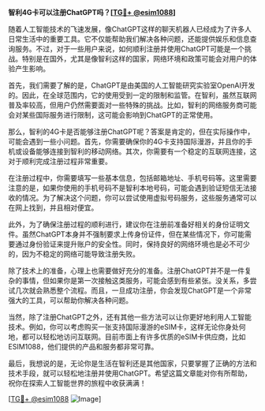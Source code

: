 **智利4G卡可以注册ChatGPT吗？[[TG💪+ @esim1088](https://t.me/s/esim1088)]**

随着人工智能技术的飞速发展，像ChatGPT这样的聊天机器人已经成为了许多人日常生活中的重要工具。它不仅能帮助我们解决各种问题，还能提供娱乐和信息查询服务。不过，对于一些用户来说，如何顺利注册并使用ChatGPT可能是一个挑战。特别是在国外，尤其是像智利这样的国家，网络环境和政策可能会对用户的体验产生影响。

首先，我们需要了解的是，ChatGPT是由美国的人工智能研究实验室OpenAI开发的。因此，在全球范围内，它的使用受到一定的限制和监管。在智利，虽然互联网普及率较高，但用户仍然需要面对一些特殊的挑战。比如，智利的网络服务商可能会对某些国际服务进行限制，这可能会影响到ChatGPT的正常使用。

那么，智利的4G卡是否能够注册ChatGPT呢？答案是肯定的，但在实际操作中，可能会遇到一些小问题。首先，你需要确保你的4G卡支持国际漫游，并且你的手机或设备能够连接到智利的移动网络。其次，你需要有一个稳定的互联网连接，这对于顺利完成注册过程非常重要。

在注册过程中，你需要填写一些基本信息，包括邮箱地址、手机号码等。这里需要注意的是，如果你使用的手机号码不是智利本地号码，可能会遇到验证短信无法接收的情况。为了解决这个问题，你可以尝试使用虚拟号码服务，这些服务通常可以在网上找到，并且相对便宜。

此外，为了确保注册过程的顺利进行，建议你在注册前准备好相关的身份证明文件。虽然ChatGPT本身并不强制要求上传身份证件，但在某些情况下，你可能需要通过身份验证来提升账户的安全性。同时，保持良好的网络环境也是必不可少的，因为不稳定的网络可能导致注册失败。

除了技术上的准备，心理上也需要做好充分的准备。注册ChatGPT并不是一件复杂的事情，但如果你是第一次接触这类服务，可能会感到有些紧张。没关系，多尝试几次就会熟悉整个流程。而且，一旦成功注册，你会发现ChatGPT是一个非常强大的工具，可以帮助你解决各种问题。

当然，除了注册ChatGPT之外，还有其他一些方法可以让你更好地利用人工智能技术。例如，你可以考虑购买一张支持国际漫游的eSIM卡，这样无论你身处何地，都可以轻松地访问互联网。目前市面上有许多优质的eSIM卡供应商，比如ESIM1088，他们提供的产品和服务都非常可靠。

最后，我想说的是，无论你是生活在智利还是其他国家，只要掌握了正确的方法和技术手段，就可以轻松地注册并使用ChatGPT。希望这篇文章能对你有所帮助，祝你在探索人工智能世界的旅程中收获满满！

[[TG💪+ @esim1088](https://t.me/s/esim1088) ![Image](https://i.postimg.cc/4NQfJmqS/Snipaste-2025-05-13-00-14-12.png)]